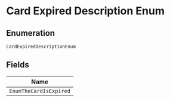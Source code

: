 
# Card Expired Description Enum

## Enumeration

`CardExpiredDescriptionEnum`

## Fields

| Name |
|  --- |
| `EnumTheCardIsExpired` |

